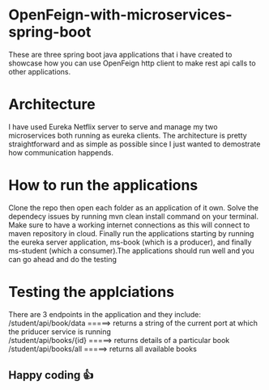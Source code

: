 # OpenFeign-with-microservices-spring-boot
These are three spring boot java applications that i have created to showcase how you can use OpenFeign http client to make rest api calls to 
other applications.
# Architecture
I have used Eureka Netflix server to serve and manage my two microservices both running as eureka clients.
The architecture is pretty straightforward and as simple as possible since I just wanted to demostrate how communication happends.
# How to run the applications
Clone the repo then open  each folder as an application of it own. 
Solve the dependecy issues by running mvn clean install command on your terminal. Make sure to have a working internet connections as this will connect to maven repository in cloud.
Finally run the applications starting by running the eureka server application, ms-book (which is a producer), and finally ms-student (which a consumer).The applications should run well
and you can go ahead and do the testing 
# Testing the applciations
There are 3 endpoints in the application and they include: \
/student/api/book/data   =====> returns a string of the current port at which the priducer service is running \
/student/api/books/{id} =====> returns details of a particular book \
/student/api/books/all  =====> returns all available books

## Happy coding 👍
